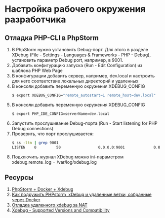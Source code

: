 # Настройка рабочего окружения разработчика

## Отладка PHP-CLI в PhpStorm

1. В PhpStorm нужно установить Debug-порт. Для этого в разделе XDebug
   (File - Settings - Languages & Frameworks - PHP - Debug),
   установить параметр Debug port, например, в 9001.
2. Добавить конфигурацию запуска (Run - Edit Configuration) из шаблона PHP Web Page
3. В конфигурации добавить сервер, например, dev.local и настроить для него соответствие
   локальных директорий и удаленных
3. В консоли добавить переменную окружения XDEBUG_CONFIG
   ```bash
   $ export XDEBUG_CONFIG="remote_autostart=1 remote_host=dev.local"
   ```
4. В консоли добавить переменную окружения XDEBUG_CONFIG
   ```bash
   $ export PHP_IDE_CONFIG=serverName=dev.local
   ```
5. Запустить прослушивание Debug-порта (Run - Start listening for PHP Debug connections)
6. Проверить, что порт прослушивается:
   ```bash
   $ ss -ltn | grep 9001
   LISTEN    0         50                 0.0.0.0:9001             0.0.0.0:*
   ```
7. Подключить журнал XDebug можно ini-параметром xdebug.remote_log = /var/log/xdebug.log

## Ресурсы
1. [PhpStorm + Docker + Xdebug](https://blog.denisbondar.com/post/phpstorm_docker_xdebug)
2. [Как подружить PHPstorm, xDebug и удаленные ветки, собранные через Docker](https://habr.com/ru/post/423337/)
3. [Отладка удаленного xdebug за NAT](http://tokarchuk.ru/2017/07/remote-xdebug-behind-nat/)
4. [Xdebug - Supported Versions and Compatibility](https://xdebug.org/docs/compat#versions)
